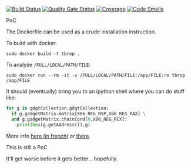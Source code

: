 [![Build Status](https://travis-ci.com/clslgrnc/tbrop.svg?branch=master)](https://travis-ci.com/clslgrnc/tbrop)
[![Quality Gate Status](https://sonarcloud.io/api/project_badges/measure?project=clslgrnc_tbrop&metric=alert_status)](https://sonarcloud.io/dashboard?id=clslgrnc_tbrop)
[![Coverage](https://sonarcloud.io/api/project_badges/measure?project=clslgrnc_tbrop&metric=coverage)](https://sonarcloud.io/dashboard?id=clslgrnc_tbrop)
[![Code Smells](https://sonarcloud.io/api/project_badges/measure?project=clslgrnc_tbrop&metric=code_smells)](https://sonarcloud.io/dashboard?id=clslgrnc_tbrop)

PoC

The Dockerfile can be used as a crude installation instruction.

To build with docker:
```
sudo docker build -t tbrop .
```

To analyse ```/FULL/LOCAL/PATH/FILE```:
```
sudo docker run --rm -it -v /FULL/LOCAL/PATH/FILE:/app/FILE:ro tbrop /app/FILE
```

It should (eventually) bring you to an ipython shell where you can do stuff like:
```python
for g in gdgtCollection.gdgtCollection:
  if g.gadgetMatrix.matrix[X86_REG_RSP,X86_REG_RAX] \
  and g.gadgetMatrix.chainCond[0,X86_REG_RCX]:
    print(hex(g.getAddress()),g)
```

More info [here (in french)](https://www.sstic.org/2018/presentation/T-Brop/) or [there](https://recon.cx/2018/montreal/schedule/events/129.html).

This is still a PoC

It'll get worse before it gets better... hopefully.


